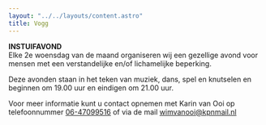 ```yaml
---
layout: "../../layouts/content.astro"
title: Vogg
---
```


**INSTUIFAVOND**  
Elke 2e woensdag van de maand organiseren wij een gezellige avond voor mensen met een verstandelijke en/of lichamelijke beperking.

Deze avonden staan in het teken van muziek, dans, spel en knutselen en beginnen om 19.00 uur en eindigen om 21.00 uur.

Voor meer informatie kunt u contact opnemen met Karin van Ooi op telefoonnummer [06-47099516](tel:0647099516) of via de mail [wimvanooi@kpnmail.nl](mailto:wimvanooi@kpnmail.nl)
